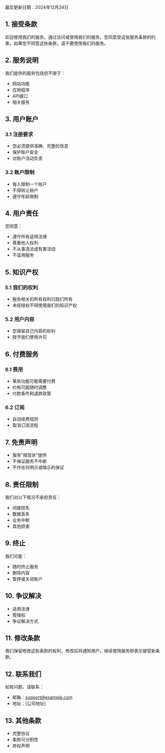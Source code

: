 最后更新日期：2024年12月24日

## 1. 接受条款

欢迎使用我们的服务。通过访问或使用我们的服务，您同意受这些服务条款的约束。如果您不同意这些条款，请不要使用我们的服务。

## 2. 服务说明

我们提供的服务包括但不限于：
- 网站功能
- 应用程序
- API接口
- 相关服务

## 3. 用户账户

### 3.1 注册要求
- 您必须提供准确、完整的信息
- 保护账户安全
- 对账户活动负责

### 3.2 账户限制
- 每人限制一个账户
- 不得转让账户
- 遵守年龄限制

## 4. 用户责任

您同意：
- 遵守所有适用法律
- 尊重他人权利
- 不从事违法或有害活动
- 不滥用服务

## 5. 知识产权

### 5.1 我们的权利
- 服务相关的所有权利归我们所有
- 未经授权不得使用我们的知识产权

### 5.2 用户内容
- 您保留自己内容的权利
- 授予我们使用许可

## 6. 付费服务

### 6.1 费用
- 某些功能可能需要付费
- 价格可能随时调整
- 付款条件和退款政策

### 6.2 订阅
- 自动续费规则
- 取消订阅流程

## 7. 免责声明

- 服务"按现状"提供
- 不保证服务不中断
- 不作任何明示或暗示的保证

## 8. 责任限制

我们对以下情况不承担责任：
- 间接损失
- 数据丢失
- 业务中断
- 其他损害

## 9. 终止

我们可能：
- 随时终止服务
- 删除内容
- 暂停或关闭账户

## 10. 争议解决

- 适用法律
- 管辖权
- 争议解决方式

## 11. 修改条款

我们保留修改这些条款的权利，修改后将通知用户。继续使用服务即表示接受新条款。

## 12. 联系我们

如有问题，请联系：
- 邮箱：support@example.com
- 地址：[公司地址]

## 13. 其他条款

- 完整协议
- 条款可分割性
- 弃权声明
